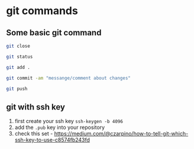 # git commands

## Some basic git command

```bash
git close

git status

git add .

git commit -am "messange/comment about changes"

git push

```

## git with ssh key

1. first create your ssh key `ssh-keygen -b 4096`
2. add the `.pub` key into your repository
3. check this set - <https://medium.com/@czarpino/how-to-tell-git-which-ssh-key-to-use-c8574fb243fd>
